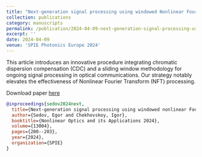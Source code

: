 ```yaml
---
title: "Next-generation signal processing using windowed Nonlinear Fourier Transform"
collection: publications
category: manuscripts
permalink: /publication/2024-04-09-next-generation-signal-processing-using-windowed-nonlinear-fourier-transform
excerpt: ''
date: 2024-04-09
venue: 'SPIE Photonics Europe 2024'
---
```

This article introduces an innovative procedure integrating chromatic dispersion compensation (CDC) 
and a sliding window methodology for ongoing signal processing in optical communications. 
Our strategy notably elevates the effectiveness of Nonlinear Fourier Transform (NFT) processing.

Download paper [here](http://esf0.github.io/files/publication/next_generation_signal_processing_using_windowed_nonlinear_fourier_transform.pdf)

```bibtex
@inproceedings{sedov2024next,
  title={Next-generation signal processing using windowed nonlinear Fourier transform},
  author={Sedov, Egor and Chekhovskoy, Igor},
  booktitle={Nonlinear Optics and its Applications 2024},
  volume={13004},
  pages={200--203},
  year={2024},
  organization={SPIE}
}
```